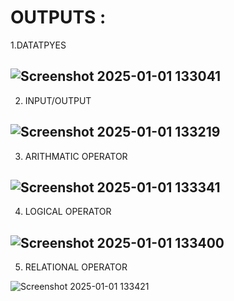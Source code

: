 # OUTPUTS :
1.DATATPYES 

![Screenshot 2025-01-01 133041](https://github.com/user-attachments/assets/ccc0c779-5fa0-4d47-a49c-b167445cb477)
---------------------------------------------------------
2. INPUT/OUTPUT

![Screenshot 2025-01-01 133219](https://github.com/user-attachments/assets/7b2eeed5-3821-4bf3-bafc-152305fa0201)
----------------------------------------------------------
3. ARITHMATIC OPERATOR

![Screenshot 2025-01-01 133341](https://github.com/user-attachments/assets/2393697e-fae9-48ba-877c-ac1b36650f45)
------------------------------------------------------------
4. LOGICAL OPERATOR

![Screenshot 2025-01-01 133400](https://github.com/user-attachments/assets/fc944b09-d9b6-4d3a-90ce-d7f09fe95bd2)
-----------------------------------------------------------
5. RELATIONAL OPERATOR

![Screenshot 2025-01-01 133421](https://github.com/user-attachments/assets/415f87c6-3e56-4152-bfc1-24a30e6bbc09)

